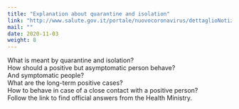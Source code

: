 ```yaml
---
title: "Explanation about quarantine and isolation"
link: "http://www.salute.gov.it/portale/nuovocoronavirus/dettaglioNotizieNuovoCoronavirus.jsp?lingua=italiano&menu=notizie&p=dalministero&id=5117"
mail: ""
date: 2020-11-03
weight: 8
---
```


What is meant by quarantine and isolation?  
How should a positive but asymptomatic person behave?  
And symptomatic people?  
What are the long-term positive cases?  
How to behave in case of a close contact with a positive person?  
Follow the link to find official answers from the Health Ministry.
